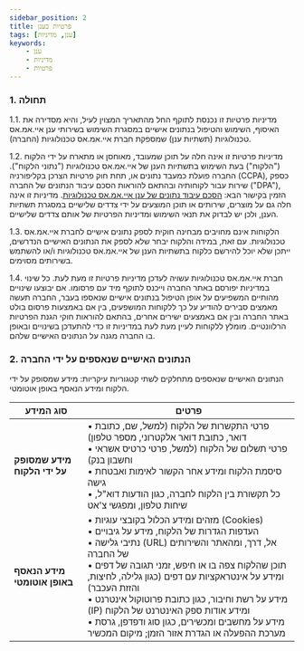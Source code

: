 ```yaml
---
sidebar_position: 2
title: פרטיות בענן
tags: [ענן, מדיניות]
keywords:
    - ענן
    - מדיניות
    - פרטיות
---
```



### 1. תחולה
1.1. מדיניות פרטיות זו נכנסת לתוקף החל מהתאריך המצוין לעיל, והיא מסדירה את האיסוף, השימוש והטיפול בנתונים אישיים במסגרת השימוש בשירותי ענן איי.אמ.אס טכנולוגיות (תשתיות ענן) שמספקת חברת איי.אמ.אס טכנולוגיות (החברה).

1.2. מדיניות פרטיות זו אינה חלה על תוכן שמעובד, מאוחסן או מתארח על ידי הלקוח ("הלקוח") בעת השימוש בתשתיות הענן של איי.אמ.אס טכנולוגיות ("נתוני הלקוח"). החברה פועלת כמעבד נתונים או, תחת חוק פרטיות הצרכן בקליפורניה (CCPA), כספק שירות עבור לקוחותיה ובהתאם להוראות הסכם עיבוד הנתונים של החברה ("DPA"), הזמין בקישור הבא: [הסכם עיבוד נתונים של ענן איי.אמ.אס טכנולוגיות](https://docs.cloud.ims-network.net/dpa). מדיניות זו אינה חלה גם על מוצרים, שירותים או תוכן המוצעים על ידי צדדים שלישיים במסגרת תשתיות הענן, ולכן יש לבדוק את תנאי השימוש ומדיניות הפרטיות של אותם צדדים שלישיים.

1.3. הלקוחות אינם מחויבים מבחינה חוקית לספק נתונים אישיים לחברת איי.אמ.אס טכנולוגיות. עם זאת, במידה והלקוח יבחר שלא לספק את הנתונים האישיים הנדרשים, ייתכן שלא יוכל להירשם כלקוח בתשתיות הענן של איי.אמ.אס טכנולוגיות ו/או להשתמש בשירותים מסוימים.

1.4. חברת איי.אמ.אס טכנולוגיות עשויה לעדכן מדיניות פרטיות זו מעת לעת. כל שינוי במדיניות יפורסם באתר החברה וייכנס לתוקף מיד עם פרסומו. אם יבוצעו שינויים מהותיים המשפיעים על אופן הטיפול בנתונים אישיים שנאספו בעבר, החברה תעשה מאמצים סבירים להודיע על כך ללקוחות המושפעים, בין אם באמצעות פרסום בולט באתר החברה ובין אם באמצעים ישירים אחרים, בהתאם להוראות חוקי הגנת הפרטיות הרלוונטיים. מומלץ ללקוחות לעיין מעת לעת במדיניות זו כדי להתעדכן בשינויים ובאופן בו החברה מגנה על הנתונים האישיים שלהם.

### 2. הנתונים האישיים שנאספים על ידי החברה
הנתונים האישיים שנאספים מתחלקים לשתי קטגוריות עיקריות: מידע שמסופק על ידי הלקוח ומידע הנאסף באופן אוטומטי.

| **סוג המידע**                      | **פרטים**                                                                                                                                               |
|------------------------------------|--------------------------------------------------------------------------------------------------------------------------------------------------------|
| **מידע שמסופק על ידי הלקוח**       | • פרטי התקשרות של הלקוח (למשל, שם, כתובת דואר, כתובת דואר אלקטרוני, מספר טלפון) <br> • פרטי תשלום של הלקוח (למשל, פרטי כרטיס אשראי וחשבון בנק) <br> • סיסמת הלקוח ומידע אחר הקשור לאימות ואבטחת גישה <br> • כל תקשורת בין הלקוח לחברה, כגון הודעות דוא"ל, שיחות טלפון, ומפגשי צ'אט |
| **מידע הנאסף באופן אוטומטי**      | • מזהים ומידע הכלול בקובצי עוגיות (Cookies) <br> • העדפות הגדרות של הלקוח, מידע על גיבויים <br> • נתיבי גלישה (URL) אל, דרך, ומהאתר והשירותים של החברה <br> • תוכן שהלקוח צפה בו או חיפש, זמני תגובה של דפים ומידע על אינטראקציות עם דפים (כגון גלילה, לחיצות, והזזת העכבר) <br> • מידע על רשת וחיבור, כגון כתובת פרוטוקול אינטרנט (IP) ומידע אודות ספק האינטרנט של הלקוח <br> • מידע על מחשבים ומכשירים, כגון סוג ודפדפן, גרסת מערכת ההפעלה או הגדרת אזור הזמן; מיקום המכשיר |